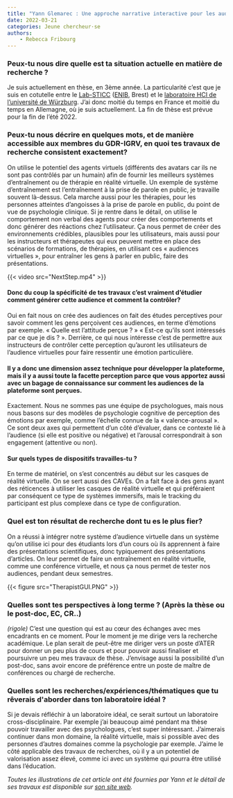 ```yaml
---
title: "Yann Glemarec : Une approche narrative interactive pour les audiences virtuelles"
date: 2022-03-21
categories: Jeune chercheur·se
authors: 
    - Rebecca Fribourg
---
```


### Peux-tu nous dire quelle est ta situation actuelle en matière de recherche ? 

Je suis actuellement en thèse, en 3ème année. La particularité c’est que je suis en cotutelle entre le [Lab-STICC](https://labsticc.fr/fr) ([ENIB](https://www.enib.fr/fr/), Brest) et le [laboratoire HCI de l’université de Würzburg](http://hci.uni-wuerzburg.de/). J’ai donc moitié du temps en France et moitié du temps en Allemagne, où je suis actuellement. La fin de thèse est prévue pour la fin de l’été 2022. 

### Peux-tu nous décrire en quelques mots, et de manière accessible aux membres du GDR-IGRV, en quoi tes travaux de recherche consistent exactement? 

On utilise le potentiel des agents virtuels (différents des avatars car ils ne sont pas contrôlés par un humain) afin de fournir les meilleurs systèmes d’entraînement ou de thérapie en réalité virtuelle. Un exemple de système d’entraînement est l’entraînement à la prise de parole en public, je travaille souvent là-dessus. Cela marche aussi pour les thérapies, pour les personnes atteintes d’angoisses à la prise de parole en public, du point de vue de psychologie clinique. Si je rentre dans le détail, on utilise le comportement non verbal des agents pour créer des comportements et donc générer des réactions chez l’utilisateur. Ça nous permet de créer des environnements crédibles, plausibles pour les utilisateurs, mais aussi pour les instructeurs et thérapeutes qui eux peuvent mettre en place des scénarios de formations, de thérapies, en utilisant ces « audiences virtuelles », pour entraîner les gens à parler en public, faire des présentations. 

{{< video src="NextStep.mp4" >}}

#### Donc du coup la spécificité de tes travaux c’est vraiment d’étudier comment générer cette audience et comment la contrôler?

Oui en fait nous on crée des audiences on fait des études perceptives pour savoir comment les gens perçoivent ces audiences, en terme d’émotions par exemple. « Quelle est l’attitude perçue ? » « Est-ce qu’ils sont intéressés par ce que je dis ? ». Derrière, ce qui nous intéresse c’est de permettre aux instructeurs de contrôler cette perception qu’auront les utilisateurs de l’audience virtuelles pour faire ressentir une émotion particulière. 

#### Il y a donc une dimension assez technique pour développer la plateforme, mais il y a aussi toute la facette perception parce que vous apportez aussi avec un bagage de connaissance sur comment les audiences de la plateforme sont perçues.

Exactement. Nous ne sommes pas une équipe de psychologues, mais nous nous basons sur des modèles de psychologie cognitive de perception des émotions par exemple, comme l’échelle connue de la « valence-arousal ». Ce sont deux axes qui permettent d’un côté d’évaluer, dans ce contexte lié à l’audience (si elle est positive ou négative) et l’arousal correspondrait à son engagement (attentive ou non). 

#### Sur quels types de dispositifs travailles-tu ?

En terme de matériel, on s’est concentrés au début sur les casques de réalité virtuelle. On se sert aussi des CAVEs. On a fait face à des gens ayant des réticences à utiliser les casques de réalité virtuelle et qui préféraient par conséquent ce type de systèmes immersifs, mais le tracking du participant est plus complexe dans ce type de configuration.  

### Quel est ton résultat de recherche dont tu es le plus fier? 

On a réussi à intégrer notre système d’audience virtuelle dans un système qu’on utilise ici pour des étudiants lors d’un cours où ils apprennent à faire des présentations scientifiques, donc typiquement des présentations d’articles. On leur permet de faire un entraînement en réalité virtuelle, comme une conférence virtuelle, et nous ça nous permet de tester nos audiences, pendant deux semestres. 

{{< figure src="TherapistGUI.PNG" >}}

### Quelles sont tes perspectives à long terme ? (Après la thèse ou le post-doc, EC, CR..)

*(rigole)* C’est une question qui est au cœur des échanges avec mes encadrants en ce moment. Pour le moment je me dirige vers la recherche académique. Le plan serait de peut-être me diriger vers un poste d’ATER pour donner un peu plus de cours et pour pouvoir aussi finaliser et poursuivre un peu mes travaux de thèse. J’envisage aussi la possibilité d’un post-doc, sans avoir encore de préférence entre un poste de maître de conférences ou chargé de recherche. 

### Quelles sont les recherches/expériences/thématiques que tu rêverais d'aborder dans ton laboratoire idéal ?

Si je devais réfléchir à un laboratoire idéal, ce serait surtout un laboratoire cross-disciplinaire. Par exemple j’ai beaucoup aimé pendant ma thèse pouvoir travailler avec des psychologues, c’est super intéressant. J’aimerais continuer dans mon domaine, la réalité virtuelle, mais si possible avec des personnes d’autres domaines comme la psychologie par exemple. J’aime le côté applicable des travaux de recherches, où il y a un potentiel de valorisation assez élevé, comme ici avec un système qui pourra être utilisé dans l’éducation.  


*Toutes les illustrations de cet article ont été fournies par Yann et le détail de ses travaux est disponible sur [son site web](https://www.enib.fr/~glemarec/).*
